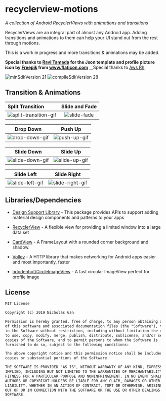 # recyclerview-motions

_A collection of Android RecyclerViews with animations and transitions_

RecyclerViews are an integral part of almost any Android app. Adding transitions and animations to them can help your UI stand out from the rest through motions.

This is a work in progress and more transitions & animations may be added.

__Special thanks to [Ravi Tamada](https://api.androidhive.info/json/inbox.json) for the Json template and profile picture icon by [Freepik](https://www.freepik.com/) from www.flaticon.com__
__Special thanks to [Aws Rh](https://www.youtube.com/watch?v=rJ-7KgMAJUo)
<br>

<img src="https://img.shields.io/badge/minSdkVersion-21-red.svg?style=true" alt="minSdkVersion 21" data-canonical-src="https://img.shields.io/badge/minSdkVersion-24-red.svg?style=true" style="max-width:100%;"> <img src=https://img.shields.io/badge/compileSdkVersion-28-brightgreen.svg alt="compileSdkVersion 28" data-canonical-src="https://img.shields.io/badge/compileSdkVersion-28-green.svg?style=true" style="max-width:100%;">

## Transition & Animations


Split Transition        | Slide and Fade
:-----------------------|:---------------------:
![split-transition-gif](https://user-images.githubusercontent.com/39665412/50748774-f3119480-1275-11e9-977b-b49d1b6d0122.gif)|![slide-fade](https://user-images.githubusercontent.com/39665412/57829008-26de6700-77e0-11e9-97e0-0bf80137a49b.gif)


Drop Down                  | Push Up
:-------------------------:|:-------------------------:
![drop-down-gif](https://user-images.githubusercontent.com/39665412/50748355-0faccd00-1274-11e9-9fb0-506d99c409af.gif) | ![push-up-gif](https://user-images.githubusercontent.com/39665412/50748500-b98c5980-1274-11e9-96c7-8983c8c0a796.gif)

Slide Down                 | Slide Up
:-------------------------:|:-------------------------:
![slide-down-gif](https://user-images.githubusercontent.com/39665412/50748629-48997180-1275-11e9-89d9-45e3d3a63e14.gif) | ![slide-up-gif](https://user-images.githubusercontent.com/39665412/50748628-4800db00-1275-11e9-8fed-3711e47242b2.gif)

Slide Left | Slide Right
:---------------------------:|:---------------------------------:
![slide-left-gif](https://user-images.githubusercontent.com/39665412/50748696-9ca45600-1275-11e9-8a71-e1d482eab509.gif) | ![slide-right-gif](https://user-images.githubusercontent.com/39665412/50748695-9ca45600-1275-11e9-98fc-ae8c4d17da9d.gif)

## Libraries/Dependencies

* [Design Support Library](https://developer.android.com/topic/libraries/support-library/packages#design) - This package provides APIs to support adding material design components and patterns to your apps

* [RecyclerView](https://developer.android.com/reference/android/support/v7/widget/RecyclerView?hl=pt-br) - A flexible view for providing a limited window into a large data set
* [CardView](https://developer.android.com/guide/topics/ui/layout/cardview) - A FrameLayout with a rounded corner background and shadow. 

* [Volley](https://developer.android.com/training/volley/) - A HTTP library that makes networking for Android apps easier and most importantly, faster
* [hdodenhof/CircleImageView](https://github.com/hdodenhof/CircleImageView) - A fast circular ImageView perfect for profile image

## License

```tex
MIT License

Copyright (c) 2019 Nicholas Gan

Permission is hereby granted, free of charge, to any person obtaining a copy
of this software and associated documentation files (the "Software"), to deal
in the Software without restriction, including without limitation the rights
to use, copy, modify, merge, publish, distribute, sublicense, and/or sell
copies of the Software, and to permit persons to whom the Software is
furnished to do so, subject to the following conditions:

The above copyright notice and this permission notice shall be included in all
copies or substantial portions of the Software.

THE SOFTWARE IS PROVIDED "AS IS", WITHOUT WARRANTY OF ANY KIND, EXPRESS OR
IMPLIED, INCLUDING BUT NOT LIMITED TO THE WARRANTIES OF MERCHANTABILITY,
FITNESS FOR A PARTICULAR PURPOSE AND NONINFRINGEMENT. IN NO EVENT SHALL THE
AUTHORS OR COPYRIGHT HOLDERS BE LIABLE FOR ANY CLAIM, DAMAGES OR OTHER
LIABILITY, WHETHER IN AN ACTION OF CONTRACT, TORT OR OTHERWISE, ARISING FROM,
OUT OF OR IN CONNECTION WITH THE SOFTWARE OR THE USE OR OTHER DEALINGS IN THE
SOFTWARE.
```